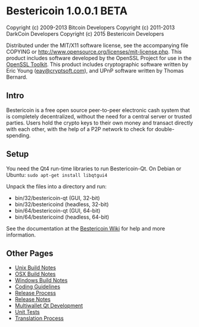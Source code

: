 Bestericoin 1.0.0.1 BETA
====================

Copyright (c) 2009-2013 Bitcoin Developers
Copyright (c) 2011-2013 DarkCoin Developers
Copyright (c) 2015 Bestericoin Developers

Distributed under the MIT/X11 software license, see the accompanying
file COPYING or http://www.opensource.org/licenses/mit-license.php.
This product includes software developed by the OpenSSL Project for use in the [OpenSSL Toolkit](http://www.openssl.org/). This product includes
cryptographic software written by Eric Young ([eay@cryptsoft.com](mailto:eay@cryptsoft.com)), and UPnP software written by Thomas Bernard.


Intro
---------------------
Bestericoin is a free open source peer-to-peer electronic cash system that is
completely decentralized, without the need for a central server or trusted
parties.  Users hold the crypto keys to their own money and transact directly
with each other, with the help of a P2P network to check for double-spending.


Setup
---------------------
You need the Qt4 run-time libraries to run Bestericoin-Qt. On Debian or Ubuntu:
	`sudo apt-get install libqtgui4`

Unpack the files into a directory and run:

- bin/32/bestericoin-qt (GUI, 32-bit)
- bin/32/bestericoind (headless, 32-bit)
- bin/64/bestericoin-qt (GUI, 64-bit)
- bin/64/bestericoind (headless, 64-bit)

See the documentation at the [Bestericoin Wiki](http://besteri.ru)
for help and more information.


Other Pages
---------------------
- [Unix Build Notes](build-unix.md)
- [OSX Build Notes](build-osx.md)
- [Windows Build Notes](build-msw.md)
- [Coding Guidelines](coding.md)
- [Release Process](release-process.md)
- [Release Notes](release-notes.md)
- [Multiwallet Qt Development](multiwallet-qt.md)
- [Unit Tests](unit-tests.md)
- [Translation Process](translation_process.md)
